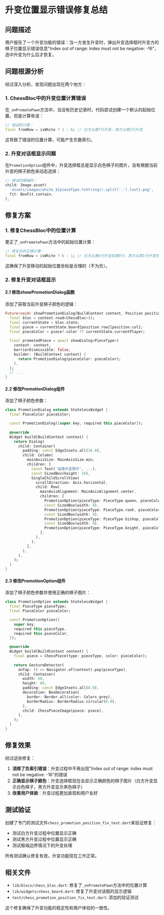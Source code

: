# 升变位置显示错误修复总结

## 问题描述

用户报告了一个升变功能的错误：当一方发生升变时，弹出升变选择框时升变方的棋子位置显示错误信息"Index out of range: index must not be negative: -16"，选中升变为什么后才恢复。

## 问题根源分析

经过深入分析，发现问题出现在两个地方：

### 1. ChessBloc中的升变位置计算错误

在`_onPromotePawn`方法中，当没有历史记录时，代码尝试创建一个默认的起始位置，但是计算有误：

```dart
// 错误的计算：
final fromRow = isWhite ? 1 : 6; // 白方从第7行升变，黑方从第2行升变
```

这导致了错误的位置计算，可能产生负数索引。

### 2. 升变对话框显示问题

在`PromotionOption`组件中，升变选择框总是显示白色棋子的图片，没有根据当前升变的棋子颜色来动态选择：

```dart
// 错误的硬编码：
child: Image.asset(
  'assets/images/white_${pieceType.toString().split('.').last}.png',
  fit: BoxFit.contain,
),
```

## 修复方案

### 1. 修复ChessBloc中的位置计算

更正了`_onPromotePawn`方法中的起始位置计算：

```dart
// 修复后的正确计算：
final fromRow = isWhite ? 6 : 1; // 白方从第6行升变到第0行，黑方从第1行升变到第7行
```

这确保了升变移动的起始位置坐标是合理的（不为负）。

### 2. 修复升变对话框显示

#### 2.1 修改showPromotionDialog函数

添加了获取当前升变棋子颜色的逻辑：

```dart
Future<void> showPromotionDialog(BuildContext context, Position position) async {
  final bloc = context.read<ChessBloc>();
  final currentState = bloc.state;
  final piece = currentState.board[position.row][position.col];
  final pieceColor = piece?.color ?? currentState.currentPlayer;
  
  final promotedPiece = await showDialog<PieceType>(
    context: context,
    barrierDismissible: false,
    builder: (BuildContext context) {
      return PromotionDialog(pieceColor: pieceColor);
    },
  );
  // ...
}
```

#### 2.2 修改PromotionDialog组件

添加了棋子颜色参数：

```dart
class PromotionDialog extends StatelessWidget {
  final PieceColor pieceColor;

  const PromotionDialog({super.key, required this.pieceColor});
  
  @override
  Widget build(BuildContext context) {
    return Dialog(
      child: Container(
        padding: const EdgeInsets.all(16.0),
        child: Column(
          mainAxisSize: MainAxisSize.min,
          children: [
            const Text('选择升变棋子', ...),
            const SizedBox(height: 16),
            SingleChildScrollView(
              scrollDirection: Axis.horizontal,
              child: Row(
                mainAxisAlignment: MainAxisAlignment.center,
                children: [
                  PromotionOption(pieceType: PieceType.queen, pieceColor: pieceColor),
                  const SizedBox(width: 8),
                  PromotionOption(pieceType: PieceType.rook, pieceColor: pieceColor),
                  const SizedBox(width: 8),
                  PromotionOption(pieceType: PieceType.bishop, pieceColor: pieceColor),
                  const SizedBox(width: 8),
                  PromotionOption(pieceType: PieceType.knight, pieceColor: pieceColor),
                ],
              ),
            ),
          ],
        ),
      ),
    );
  }
}
```

#### 2.3 修改PromotionOption组件

添加了棋子颜色参数并使用正确的棋子图片：

```dart
class PromotionOption extends StatelessWidget {
  final PieceType pieceType;
  final PieceColor pieceColor;

  const PromotionOption({
    super.key,
    required this.pieceType,
    required this.pieceColor,
  });

  @override
  Widget build(BuildContext context) {
    final piece = ChessPiece(type: pieceType, color: pieceColor);
    
    return GestureDetector(
      onTap: () => Navigator.of(context).pop(pieceType),
      child: Container(
        width: 60,
        height: 60,
        padding: const EdgeInsets.all(8.0),
        decoration: BoxDecoration(
          border: Border.all(color: Colors.grey),
          borderRadius: BorderRadius.circular(8.0),
        ),
        child: ChessPieceImage(piece: piece),
      ),
    );
  }
}
```

## 修复效果

经过这些修复：

1. **消除了负索引错误**：升变过程中不再出现"Index out of range: index must not be negative: -16"的错误
2. **正确显示棋子颜色**：升变选择框现在会显示正确颜色的棋子图片（白方升变显示白色棋子，黑方升变显示黑色棋子）
3. **改善用户体验**：升变过程更加直观和用户友好

## 测试验证

创建了专门的测试文件`chess_promotion_position_fix_test.dart`来验证修复：

- 测试白方升变过程中位置显示正确
- 测试黑方升变过程中位置显示正确
- 测试极端边界情况下的升变处理

所有测试确认修复有效，升变功能现在工作正常。

## 相关文件

- `lib/blocs/chess_bloc.dart`: 修复了`_onPromotePawn`方法中的位置计算
- `lib/widgets/chess_board.dart`: 修复了升变对话框的显示逻辑
- `test/chess_promotion_position_fix_test.dart`: 添加的验证测试

这个修复确保了升变功能的稳定性和用户体验的一致性。